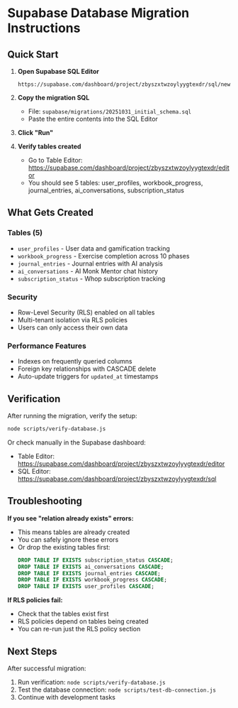 # Supabase Database Migration Instructions

## Quick Start

1. **Open Supabase SQL Editor**
   ```
   https://supabase.com/dashboard/project/zbyszxtwzoylyygtexdr/sql/new
   ```

2. **Copy the migration SQL**
   - File: `supabase/migrations/20251031_initial_schema.sql`
   - Paste the entire contents into the SQL Editor

3. **Click "Run"**

4. **Verify tables created**
   - Go to Table Editor: https://supabase.com/dashboard/project/zbyszxtwzoylyygtexdr/editor
   - You should see 5 tables: user_profiles, workbook_progress, journal_entries, ai_conversations, subscription_status

## What Gets Created

### Tables (5)
- `user_profiles` - User data and gamification tracking
- `workbook_progress` - Exercise completion across 10 phases
- `journal_entries` - Journal entries with AI analysis
- `ai_conversations` - AI Monk Mentor chat history
- `subscription_status` - Whop subscription tracking

### Security
- Row-Level Security (RLS) enabled on all tables
- Multi-tenant isolation via RLS policies
- Users can only access their own data

### Performance Features
- Indexes on frequently queried columns
- Foreign key relationships with CASCADE delete
- Auto-update triggers for `updated_at` timestamps

## Verification

After running the migration, verify the setup:

```bash
node scripts/verify-database.js
```

Or check manually in the Supabase dashboard:
- Table Editor: https://supabase.com/dashboard/project/zbyszxtwzoylyygtexdr/editor
- SQL Editor: https://supabase.com/dashboard/project/zbyszxtwzoylyygtexdr/sql

## Troubleshooting

**If you see "relation already exists" errors:**
- This means tables are already created
- You can safely ignore these errors
- Or drop the existing tables first:
  ```sql
  DROP TABLE IF EXISTS subscription_status CASCADE;
  DROP TABLE IF EXISTS ai_conversations CASCADE;
  DROP TABLE IF EXISTS journal_entries CASCADE;
  DROP TABLE IF EXISTS workbook_progress CASCADE;
  DROP TABLE IF EXISTS user_profiles CASCADE;
  ```

**If RLS policies fail:**
- Check that the tables exist first
- RLS policies depend on tables being created
- You can re-run just the RLS policy section

## Next Steps

After successful migration:
1. Run verification: `node scripts/verify-database.js`
2. Test the database connection: `node scripts/test-db-connection.js`
3. Continue with development tasks
